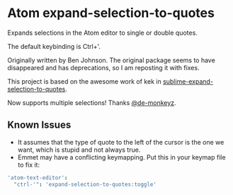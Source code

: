 # Atom expand-selection-to-quotes

Expands selections in the Atom editor to single or double quotes.

The default keybinding is Ctrl+'.

Originally written by Ben Johnson. The original package seems to have disappeared and has deprecations, so I am reposting it with fixes.

This project is based on the awesome work of kek in [sublime-expand-selection-to-quotes](https://github.com/kek/sublime-expand-selection-to-quotes).

Now supports multiple selections! Thanks [@de-monkeyz](https://github.com/de-monkeyz).

## Known Issues
* It assumes that the type of quote to the left of the cursor is the one we want, which is stupid and not always true.
* Emmet may have a conflicting keymapping. Put this in your keymap file to fix it:

```coffeescript
'atom-text-editor':
  "ctrl-'": 'expand-selection-to-quotes:toggle'
```
